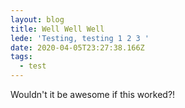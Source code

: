 ```yaml
---
layout: blog
title: Well Well Well
lede: 'Testing, testing 1 2 3 '
date: 2020-04-05T23:27:38.166Z
tags:
  - test
---
```

Wouldn't it be awesome if this worked?!